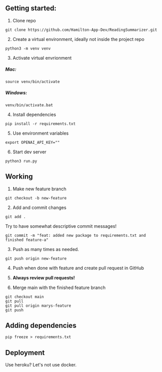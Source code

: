 ## Getting started:

1. Clone repo

```
git clone https://github.com/Hamilton-App-Dev/ReadingSummarizer.git
```

2. Create a virtual environment, ideally not inside the project repo

```
python3 -m venv venv
```

3. Activate virtual envrionment

##### Mac:

```
source venv/bin/activate
```

##### Windows:

```
venv/bin/activate.bat
```

4. Install dependencies

```
pip install -r requirements.txt
```

5. Use environment variables

```
export OPENAI_API_KEY=""
```

6. Start dev server

```
python3 run.py
```

## Working

1. Make new feature branch

```
git checkout -b new-feature
```

2. Add and commit changes

```
git add .
```

Try to have somewhat descriptive commit messages!

```
git commit -m "feat: added new package to requirements.txt and finished feature-a"
```

3. Push as many times as needed.

```
git push origin new-feature
```

4. Push when done with feature and create pull request in GitHub

5. **Always review pull requests!**

6. Merge main with the finished feature branch

```
git checkout main
git pull
git pull origin marys-feature
git push
```

## Adding dependencies

```
pip freeze > requirements.txt
```

## Deployment

Use heroku? Let's not use docker.
